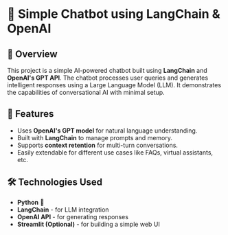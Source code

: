 
# 🤖 Simple Chatbot using LangChain & OpenAI

## 📌 Overview
This project is a simple AI-powered chatbot built using **LangChain** and **OpenAI's GPT API**. The chatbot processes user queries and generates intelligent responses using a Large Language Model (LLM). It demonstrates the capabilities of conversational AI with minimal setup.

## 🚀 Features
- Uses **OpenAI's GPT model** for natural language understanding.
- Built with **LangChain** to manage prompts and memory.
- Supports **context retention** for multi-turn conversations.
- Easily extendable for different use cases like FAQs, virtual assistants, etc.

## 🛠️ Technologies Used
- **Python** 🐍
- **LangChain** - for LLM integration
- **OpenAI API** - for generating responses
- **Streamlit (Optional)** - for building a simple web UI

